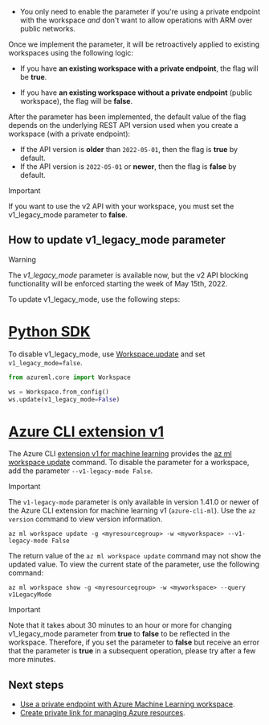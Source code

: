 * You only need to enable the parameter if you're using a private endpoint with the workspace _and_ don't want to allow operations with ARM over public networks.

Once we implement the parameter, it will be retroactively applied to existing workspaces using the following logic:

* If you have __an existing workspace with a private endpoint__, the flag will be __true__.

* If you have __an existing workspace without a private endpoint__ (public workspace), the flag will be __false__.

After the parameter has been implemented, the default value of the flag depends on the underlying REST API version used when you create a workspace (with a private endpoint):

* If the API version is __older__ than `2022-05-01`, then the flag is __true__ by default. 
* If the API version is `2022-05-01` or __newer__, then the flag is __false__ by default.

> [!IMPORTANT]
> If you want to use the v2 API with your workspace, you must set the v1_legacy_mode parameter to __false__.

## How to update v1_legacy_mode parameter

> [!WARNING]
> The *v1_legacy_mode* parameter is available now, but the v2 API blocking functionality will be enforced starting the week of May 15th, 2022.

To update v1_legacy_mode, use the following steps:

# [Python SDK](#tab/python)

To disable v1_legacy_mode, use [Workspace.update](/python/api/azureml-core/azureml.core.workspace(class)#update-friendly-name-none--description-none--tags-none--image-build-compute-none--service-managed-resources-settings-none--primary-user-assigned-identity-none--allow-public-access-when-behind-vnet-none-) and set `v1_legacy_mode=false`.

```python
from azureml.core import Workspace

ws = Workspace.from_config()
ws.update(v1_legacy_mode=False)
```

# [Azure CLI extension v1](#tab/azurecliextensionv1)

The Azure CLI [extension v1 for machine learning](reference-azure-machine-learning-cli.md) provides the [az ml workspace update](/cli/azure/ml(v1)/workspace#az-ml(v1)-workspace-update) command. To disable the parameter for a workspace, add the parameter `--v1-legacy-mode False`.

> [!IMPORTANT]
> The `v1-legacy-mode` parameter is only available in version 1.41.0 or newer of the Azure CLI extension for machine learning v1 (`azure-cli-ml`). Use the `az version` command to view version information.

```azurecli
az ml workspace update -g <myresourcegroup> -w <myworkspace> --v1-legacy-mode False
```

The return value of the `az ml workspace update` command may not show the updated value. To view the current state of the parameter, use the following command:
 
```azurecli
az ml workspace show -g <myresourcegroup> -w <myworkspace> --query v1LegacyMode
```

    
> [!IMPORTANT]
> Note that it takes about 30 minutes to an hour or more for changing v1_legacy_mode parameter from __true__ to __false__ to be reflected in the workspace. Therefore, if you set the parameter to __false__ but receive an error that the parameter is __true__ in a subsequent operation, please try after a few more minutes.

## Next steps

* [Use a private endpoint with Azure Machine Learning workspace](how-to-configure-private-link.md).
* [Create private link for managing Azure resources](../azure-resource-manager/management/create-private-link-access-portal.md).
